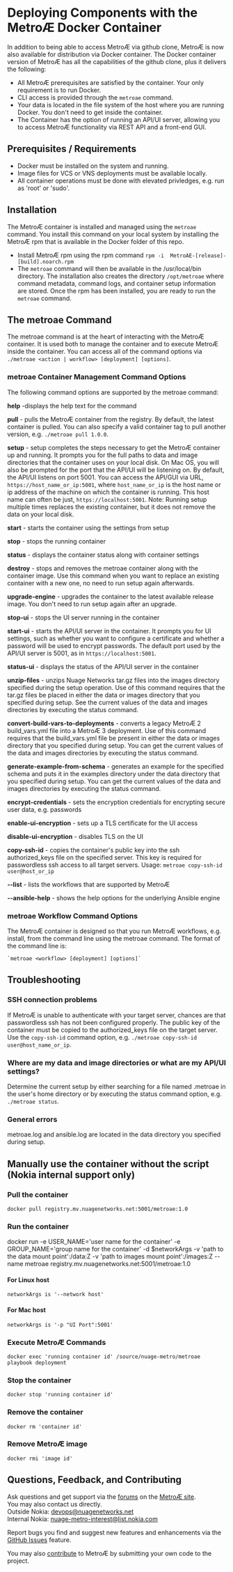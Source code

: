 # Deploying Components with the MetroÆ Docker Container

In addition to being able to access MetroÆ via github clone, MetroÆ is now also available for distribution via Docker container. The Docker container version of MetroÆ has all the capabilities of the github clone, plus it delivers the following:

* All MetroÆ prerequisites are satisfied by the container. Your only requirement is to run Docker.
* CLI access is provided through the `metroae` command.
* Your data is located in the file system of the host where you are running Docker. You don't need to get inside the container.
* The Container has the option of running an API/UI server, allowing you to access MetroÆ functionality via REST API and a front-end GUI.

## Prerequisites / Requirements
* Docker must be installed on the system and running.  
* Image files for VCS or VNS deployments must be available locally.
* All container operations must be done with elevated privledges, e.g. run as 'root' or 'sudo'.

## Installation

The MetroÆ container is installed and managed using the `metroae` command. You install this command on your local system by installing the MetroÆ rpm that is available in the Docker folder of this repo.

* Install MetroÆ rpm using the rpm command
    `rpm -i  MetroAE-[release]-[build].noarch.rpm`
* The `metroae` command will then be available in the /usr/local/bin directory. The installation also creates the directory `/opt/metroae` where command metadata, command logs, and container setup information are stored. Once the rpm has been installed, you are ready to run the `metroae` command.

## The metroae Command
The metroae command is at the heart of interacting with the MetroÆ container. It is used both to manage the container and to execute MetroÆ inside the container. You can access all of the command options via `./metroae <action | workflow> [deployment] [options]`.

### metroae Container Management Command Options

The following command options are supported by the metroae command:

**help** -displays the help text for the command

**pull** - pulls the MetroÆ container from the registry. By default, the latest container is pulled. You can also specify a valid container tag to pull another version, e.g. `./metroae pull 1.0.0`.

**setup** - setup completes the steps necessary to get the MetroÆ container up and running. It prompts you for the full paths to data and image directories that the container uses on your local disk. On Mac OS, you will also be prompted for the port that the API/UI will be listening on. By default, the API/UI listens on port 5001. You can access the API/GUI via URL, `https://host_name_or_ip:5001`, where `host_name_or_ip` is the host name or ip address of the machine on which the container is running. This host name can often be just, `https://localhost:5001`. Note: Running setup multiple times replaces the existing container, but it does not remove the data on your local disk.

**start** - starts the container using the settings from setup

**stop** - stops the running container

**status** - displays the container status along with container settings

**destroy** - stops and removes the metroae container along with the container image. Use this command when you want to replace an existing container with a new one, no need to run setup again afterwards.

**upgrade-engine** - upgrades the container to the latest available release image. You don't need to run setup again after an upgrade.

**stop-ui** - stops the UI server running in the container

**start-ui** - starts the API/UI server in the container. It prompts you for UI settings, such as whether you want to configure a certificate and whether a password will be used to encrypt passwords. The default port used by the API/UI server is 5001, as in `https://localhost:5001`.

**status-ui** - displays the status of the API/UI server in the container

**unzip-files** - unzips Nuage Networks tar.gz files into the images directory specified during the setup operation. Use of this command requires that the tar.gz files be placed in either the data or images directory that you specified during setup.
See the current values of the data and images directories by executing the status command.

**convert-build-vars-to-deployments** - converts a legacy MetroÆ 2 build_vars.yml file into a MetroÆ 3 deployment. Use of this command requires that the build_vars.yml file be present in either the data or images directory that you specified during setup. You can get the current values of the data and images directories by executing the status command.

**generate-example-from-schema** - generates an example for the specified schema and puts it in the examples directory under the data directory that you specified during setup. You can get the current values of the data and images directories by executing the status command.

**encrypt-credentials** - sets the encryption credentials for encrypting secure user data, e.g. passwords

**enable-ui-encryption** - sets up a TLS certificate for the UI access

**disable-ui-encryption** - disables TLS on the UI

**copy-ssh-id** - copies the container's public key into the ssh authorized_keys file on the specified server. This key is required for passwordless ssh access to all target servers. Usage: `metroae copy-ssh-id user@host_or_ip`

**--list** - lists the workflows that are supported by MetroÆ

**--ansible-help** - shows the help options for the underlying Ansible engine

### metroae Workflow Command Options

The MetroÆ container is designed so that you run MetroÆ workflows, e.g. install, from the command line using the metroae command. The format of the command line is:

    `metroae <workflow> [deployment] [options]`

## Troubleshooting

### SSH connection problems
If MetroÆ is unable to authenticate with your target server, chances are that passwordless ssh has not been configured properly. The public key of the container must be copied to the authorized_keys file on the target server. Use the `copy-ssh-id` command option, e.g. `./metroae copy-ssh-id user@host_name_or_ip`.

### Where are my data and image directories or what are my API/UI settings?
Determine the current setup by either searching for a file named .metroae in the user's home directory or by executing the status command option, e.g. `./metroae status`.

### General errors
metroae.log and ansible.log are located in the data directory you specified during setup.

## Manually use the container without the script (Nokia internal support only)
### Pull the container

    docker pull registry.mv.nuagenetworks.net:5001/metroae:1.0

### Run the container
docker run -e USER_NAME='user name for the container' -e GROUP_NAME='group name for the container' -d $networkArgs -v 'path to the data mount point':/data:Z -v 'path to images mount point':/images:Z --name metroae registry.mv.nuagenetworks.net:5001/metroae:1.0
#### For Linux host
```
networkArgs is '--network host'
```
#### For Mac host
```
networkArgs is '-p "UI Port":5001'
```
### Execute MetroÆ Commands

    docker exec 'running container id' /source/nuage-metro/metroae playbook deployment

### Stop the container

    docker stop 'running container id'

### Remove the container

    docker rm 'container id'

### Remove MetroÆ image

    docker rmi 'image id'

## Questions, Feedback, and Contributing
Ask questions and get support via the [forums](https://devops.nuagenetworks.net/forums/) on the [MetroÆ site](https://devops.nuagenetworks.net/).  
You may also contact us directly.  
  Outside Nokia: [devops@nuagenetworks.net](mailto:deveops@nuagenetworks.net "send email to nuage-metro project")  
  Internal Nokia: [nuage-metro-interest@list.nokia.com](mailto:nuage-metro-interest@list.nokia.com "send email to nuage-metro project")

Report bugs you find and suggest new features and enhancements via the [GitHub Issues](https://github.com/nuagenetworks/nuage-metro/issues "nuage-metro issues") feature.

You may also [contribute](CONTRIBUTING.md) to MetroÆ by submitting your own code to the project.
